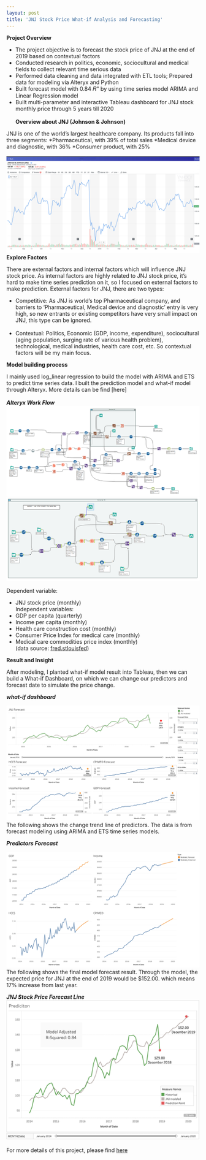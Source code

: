 ```yaml
---
layout: post
title: 'JNJ Stock Price What-if Analysis and Forecasting'
---
```

**Project Overview**

* The project objective is to forecast the stock price of JNJ at the end of 2019 based on contextual factors
* Conducted research in politics, economic, sociocultural and medical fields to collect relevant time serious data
* Performed data cleaning and data integrated with ETL tools; Prepared data for modeling via Alteryx and Python
* Built forecast model with 0.84 𝑅" by using time series model ARIMA and Linear Regression model
* Built multi-parameter and interactive Tableau dashboard for JNJ stock monthly price through 5 years till 2020
<br><br>
**Overview about JNJ (Johnson & Johnson)**

JNJ is one of the world’s largest healthcare company. Its products fall into three segments: 
*Pharmaceutical, with 39% of total sales 
*Medical device and diagnostic, with 36% 
*Consumer product, with 25%
<br><br>
![](https://raw.githubusercontent.com/haoyingy/Home/gh-pages/assets/img/projects/proj-2/JNJ.jpg)
**Explore Factors**

There are external factors and internal factors which will influence JNJ stock price. As internal factors are highly related to JNJ stock price, it’s hard to make time series prediction on it, so I focused on external factors to make prediction.
External factors for JNJ, there are two types:
<br>
* Competitive: As JNJ is world’s top Pharmaceutical company, and barriers to ‘Pharmaceutical, Medical device and diagnostic’ entry is very high, so new entrants or existing competitors have very small impact on JNJ, this type can be ignored. 
<br><br>
* Contextual: Politics, Economic (GDP, income, expenditure), sociocultural (aging population, surging rate of various health problem), technological, medical industries, health care cost, etc. So contextual factors will be my main focus. 

**Model building process**

I mainly used log_linear regression to build the model with ARIMA and ETS to predict time series data. I built the prediction model and what-if model through Alteryx. More details can be find [here]
<br><br>
***Alteryx Work Flow***
![](https://raw.githubusercontent.com/haoyingy/Home/gh-pages/assets/img/projects/proj-2/what-if.png)
![](https://raw.githubusercontent.com/haoyingy/Home/gh-pages/assets/img/projects/proj-2/alteryx-workflow.png)

Dependent variable:
* JNJ stock price (monthly) <br>
Independent variables:
* GDP per capita (quarterly)
* Income per capita (monthly)
* Health care construction cost (monthly) 
* Consumer Price Index for medical care (monthly) 
* Medical care commodities price index (monthly) <br>
(data source: [fred.stlouisfed](https://fred.stlouisfed.org/))

**Result and Insight**

After modeling, I planted what-if model result into Tableau, then we can build a What-if Dashboard, on which we can change our predictors and forecast date to simulate the price change. <br>

***what-if dashboard***

![](https://raw.githubusercontent.com/haoyingy/Home/gh-pages/assets/img/projects/proj-2/what-if-vis.png)
<br>
The following shows the change trend line of predictors. The data is from forecast modeling using ARIMA and ETS time series models. <br>

***Predictors Forecast***

![](https://raw.githubusercontent.com/haoyingy/Home/gh-pages/assets/img/projects/proj-2/predictor-forecast.png)
<br>
The following shows the final model forecast result. Through the model, the expected price for JNJ at the end of 2019 would be $152.00. which means 17% increase from last year. <br>

***JNJ Stock Price Forecast Line***
![](https://raw.githubusercontent.com/haoyingy/Home/gh-pages/assets/img/projects/proj-2/prediction.jpg)
<br><br>
For more details of this project, please find [here](https://github.com/haoyingyang)


